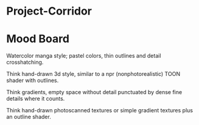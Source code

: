 # Project-Corridor

# Mood Board

Watercolor manga style; pastel colors, thin outlines and detail crosshatching.

Think hand-drawn 3d style, similar to a npr (nonphotorealistic) TOON shader with outlines.

Think gradients, empty space without detail punctuated by dense fine details where it counts.

Think hand-drawn photoscanned textures or simple gradient textures plus an outline shader.
